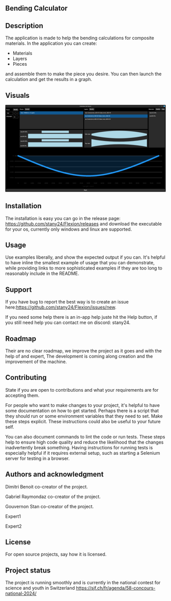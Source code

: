 ## Bending Calculator

## Description
The application is made to help the bending calculations for composite materials. In the application you can create:
- Materials
- Layers
- Pieces

and assemble them to make the piece you desire. You can then launch the calculation and get the results in a graph.

## Visuals

![Main window](img.png)

## Installation
The installation is easy you can go in the release page: https://github.com/stany24/Flexion/releases and download the executable for your os, currently only windows and linux are supported.

## Usage
Use examples liberally, and show the expected output if you can. It's helpful to have inline the smallest example of usage that you can demonstrate, while providing links to more sophisticated examples if they are too long to reasonably include in the README.

## Support
If you have bug to report the best way is to create an issue here:https://github.com/stany24/Flexion/issues/new.

If you need some help there is an in-app help juste hit the Help button, if you still need help you can contact me on discord: stany24.

## Roadmap
Their are no clear roadmap, we improve the project as it goes and with the help of and expert, The development is coming along creation and the improvement of the machine.

## Contributing
State if you are open to contributions and what your requirements are for accepting them.

For people who want to make changes to your project, it's helpful to have some documentation on how to get started. Perhaps there is a script that they should run or some environment variables that they need to set. Make these steps explicit. These instructions could also be useful to your future self.

You can also document commands to lint the code or run tests. These steps help to ensure high code quality and reduce the likelihood that the changes inadvertently break something. Having instructions for running tests is especially helpful if it requires external setup, such as starting a Selenium server for testing in a browser.

## Authors and acknowledgment
Dimitri Benoit co-creator of the project.

Gabriel Raymondaz co-creator of the project.

Gouvernon Stan co-creator of the project.

Expert1

Expert2

## License
For open source projects, say how it is licensed.

## Project status
The project is running smoothly and is currently in the national contest for science and youth in Switzerland  https://sjf.ch/fr/agenda/58-concours-national-2024/
